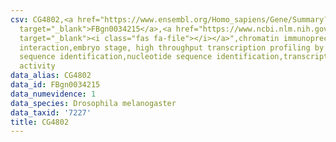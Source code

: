 ```yaml
---
csv: CG4802,<a href="https://www.ensembl.org/Homo_sapiens/Gene/Summary?db=core;g=FBgn0034215"
  target="_blank">FBgn0034215</a>,<a href="https://www.ncbi.nlm.nih.gov/pubmed/15998452"
  target="_blank"><i class="fas fa-file"></i></a>",chromatin immunoprecipitation assay,direct
  interaction,embryo stage, high throughput transcription profiling by microarray,nucleotide
  sequence identification,nucleotide sequence identification,transcriptional regulation,up-regulates
  activity
data_alias: CG4802
data_id: FBgn0034215
data_numevidence: 1
data_species: Drosophila melanogaster
data_taxid: '7227'
title: CG4802
---
```

